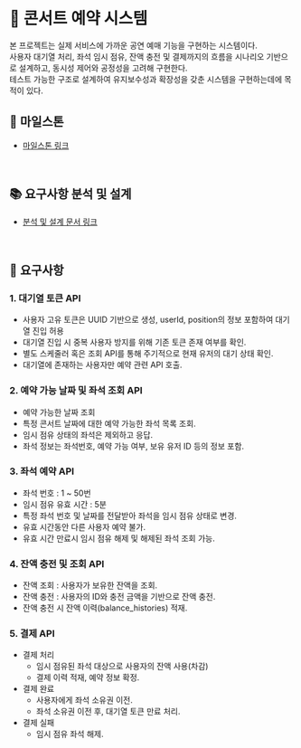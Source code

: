 <!--
## 프로젝트

## Getting Started

### Prerequisites

#### Running Docker Containers

`local` profile 로 실행하기 위하여 인프라가 설정되어 있는 Docker 컨테이너를 실행해주셔야 합니다.

```bash
docker-compose up -d
```

-->

# 🎤 콘서트 예약 시스템 
본 프로젝트는 실제 서비스에 가까운 공연 예매 기능을 구현하는 시스템이다. <br/>
사용자 대기열 처리, 좌석 임시 점유, 잔액 충전 및 결제까지의 흐름을 시나리오 기반으로 설계하고, 동시성 제어와 공정성을 고려해 구현한다.<br/>
테스트 가능한 구조로 설계하여 유지보수성과 확장성을 갖춘 시스템을 구현하는데에 목적이 있다.
<br/>

## 🚗 마일스톤
- [마일스톤 링크](https://github.com/users/westkitekim/projects/1/views/1)
<br/>

## 📚 요구사항 분석 및 설계
- [분석 및 설계 문서 링크](docs/requirement-analysis-design.md)
<br/>

## 📌 요구사항
### 1. 대기열 토큰 API
- 사용자 고유 토큰은 UUID 기반으로 생성, userId, position의 정보 포함하여 대기열 진입 허용
- 대기열 진입 시 중복 사용자 방지를 위해 기존 토큰 존재 여부를 확인.
- 별도 스케줄러 혹은 조회 API를 통해 주기적으로 현재 유저의 대기 상태 확인.
- 대기열에 존재하는 사용자만 예약 관련 API 호출.

### 2. 예약 가능 날짜 및 좌석 조회 API
- 예약 가능한 날짜 조회
- 특정 콘서트 날짜에 대한 예약 가능한 좌석 목록 조회.
- 임시 점유 상태의 좌석은 제외하고 응답.
- 좌석 정보는 좌석번호, 예약 가능 여부, 보유 유저 ID 등의 정보 포함.

### 3. 좌석 예약 API
- 좌석 번호 : 1 ~ 50번
- 임시 점유 유효 시간 : 5분
- 특정 좌석 번호 및 날짜를 전달받아 좌석을 임시 점유 상태로 변경.
- 유효 시간동안 다른 사용자 예약 불가. 
- 유효 시간 만료시 임시 점유 해제 및 해제된 좌석 조회 가능.

### 4. 잔액 충전 및 조회 API
- 잔액 조회 : 사용자가 보유한 잔액을 조회.
- 잔액 충전 : 사용자의 ID와 충전 금액을 기반으로 잔액 충전.
- 잔액 충전 시 잔액 이력(balance_histories) 적재.

### 5. 결제 API
- 결제 처리
  - 임시 점유된 좌석 대상으로 사용자의 잔액 사용(차감)
  - 결제 이력 적재, 예약 정보 확정.
- 결제 완료
  - 사용자에게 좌석 소유권 이전.
  - 좌석 소유권 이전 후, 대기열 토큰 만료 처리.
- 결제 실패
  - 임시 점유 좌석 해제.



